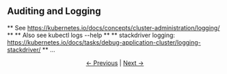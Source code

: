 ## Auditing and Logging

 ** See https://kubernetes.io/docs/concepts/cluster-administration/logging/ **
 ** Also see kubectl logs --help **
 ** stackdriver logging: https://kubernetes.io/docs/tasks/debug-application-cluster/logging-stackdriver/ **
...

<p align="center"><a href="./Authorization.md">&larr;&nbsp;Previous</a>&nbsp;&vert;&nbsp;<a href="./Resources.md">Next&nbsp;&rarr;</a></p>
